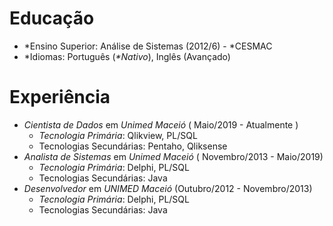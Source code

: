 #  Educação
 - *Ensino Superior: Análise de Sistemas (2012/6) - *CESMAC
-  *Idiomas: Português (_*Nativo_), Inglês (Avançado) 

# Experiência
-   *Cientista de Dados*  em  *Unimed Maceió*  ( Maio/2019 - Atualmente )
    -   *Tecnologia Primária*: Qlikview, PL/SQL
    -   Tecnologias Secundárias: Pentaho, Qliksense
-   *Analista de Sistemas*  em  *Unimed Maceió*  ( Novembro/2013 - Maio/2019)
    -   *Tecnologia Primária*: Delphi, PL/SQL
    -   Tecnologias Secundárias: Java
-   *Desenvolvedor*  em  *UNIMED Maceió*  (Outubro/2012 - Novembro/2013)
    -   *Tecnologia Primária*:  Delphi, PL/SQL
    -   Tecnologias Secundárias: Java
